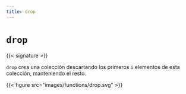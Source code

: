 ```yaml
---
title: drop
---
```


# `drop`

{{< signature >}}

`drop` crea una colección descartando los primeros `i` elementos de esta colección, manteniendo el resto.

{{< figure src="images/functions/drop.svg" >}}
